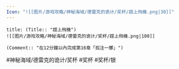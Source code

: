 ```yaml
---
Icon: "![[图片/游戏攻略/神秘海域/德雷克的诡计/奖杯/趕上飛機.png|30]]"
---
```

```ad-common-silver-trophy
title: (Title:: "趕上飛機")
![[图片/游戏攻略/神秘海域/德雷克的诡计/奖杯/趕上飛機.png|100]]

(Comment:: "在12分鐘以內完成第16章「孤注一擲」")
```

#神秘海域/德雷克的诡计/奖杯 #奖杯 #奖杯/银
